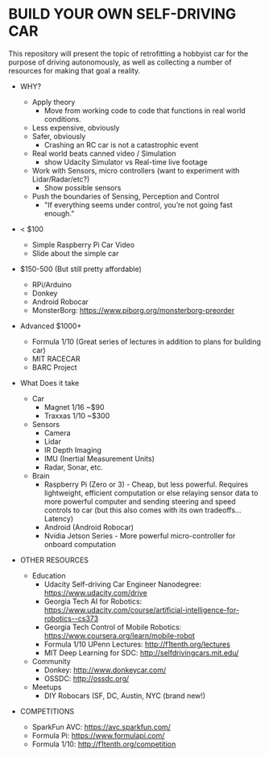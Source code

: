 # BUILD YOUR OWN SELF-DRIVING CAR

This repository will present the topic of retrofitting a hobbyist car for the purpose of driving autonomously, as well as collecting a number of resources for making that goal a reality.

* WHY?
  - Apply theory
    -  Move from working code to code that functions in real world conditions.
  - Less expensive, obviously
  - Safer, obviously
    - Crashing an RC car is not a catastrophic event
  - Real world beats canned video / Simulation
    - show Udacity Simulator vs Real-time live footage
  - Work with Sensors, micro controllers (want to experiment with Lidar/Radar/etc?)
    - Show possible sensors
  - Push the boundaries of Sensing, Perception and Control
    - "If everything seems under control, you’re not going fast enough."

* < $100
  - Simple Raspberry Pi Car Video
  - Slide about the simple car

* $150-500 (But still pretty affordable)
  - RPi/Arduino
  - Donkey
  - Android Robocar
  - MonsterBorg: https://www.piborg.org/monsterborg-preorder

* Advanced $1000+
  - Formula 1/10 (Great series of lectures in addition to plans for building car)
  - MIT RACECAR
  - BARC Project

* What Does it take
  - Car
    - Magnet 1/16 ~$90
    - Traxxas 1/10 ~$300
  - Sensors
    - Camera
    - Lidar
    - IR Depth Imaging
    - IMU (Inertial Measurement Units)
    - Radar, Sonar, etc.
  - Brain
    - Raspberry Pi (Zero or 3) - Cheap, but less powerful. Requires lightweight, efficient computation or else relaying sensor data to more powerful computer and sending steering and speed controls to car (but this also comes with its own tradeoffs… Latency)
    - Android (Android Robocar)
    - Nvidia Jetson Series - More powerful micro-controller for onboard computation

* OTHER RESOURCES
  - Education
    - Udacity Self-driving Car Engineer Nanodegree: https://www.udacity.com/drive
    - Georgia Tech AI for Robotics: https://www.udacity.com/course/artificial-intelligence-for-robotics--cs373
    - Georgia Tech Control of Mobile Robotics: https://www.coursera.org/learn/mobile-robot
    - Formula 1/10 UPenn Lectures: http://f1tenth.org/lectures
    - MIT Deep Learning for SDC: http://selfdrivingcars.mit.edu/
  - Community
    - Donkey: http://www.donkeycar.com/
    - OSSDC: http://ossdc.org/
  - Meetups
    - DIY Robocars (SF, DC, Austin, NYC (brand new!)

* COMPETITIONS
  - SparkFun AVC: https://avc.sparkfun.com/
  - Formula Pi: https://www.formulapi.com/
  - Formula 1/10: http://f1tenth.org/competition
